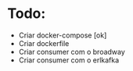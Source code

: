 # Todo:
- Criar docker-compose [ok] 
- Criar dockerfile
- Criar consumer com o broadway
- Criar consumer com o erlkafka
